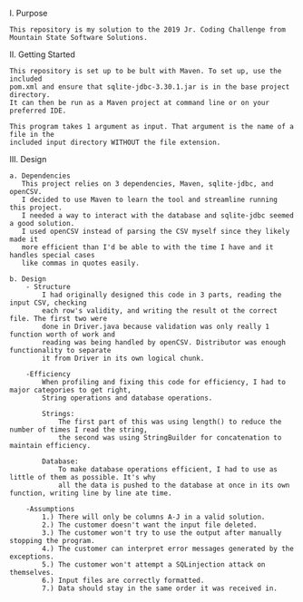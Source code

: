 I. Purpose

    This repository is my solution to the 2019 Jr. Coding Challenge from
    Mountain State Software Solutions.

II. Getting Started

    This repository is set up to be bult with Maven. To set up, use the included
    pom.xml and ensure that sqlite-jdbc-3.30.1.jar is in the base project directory.
    It can then be run as a Maven project at command line or on your preferred IDE.

    This program takes 1 argument as input. That argument is the name of a file in the 
    included input directory WITHOUT the file extension.
    
III. Design

    a. Dependencies
       This project relies on 3 dependencies, Maven, sqlite-jdbc, and openCSV.
       I decided to use Maven to learn the tool and streamline running this project.
       I needed a way to interact with the database and sqlite-jdbc seemed a good solution.
       I used openCSV instead of parsing the CSV myself since they likely made it
       more efficient than I'd be able to with the time I have and it handles special cases
       like commas in quotes easily.

    b. Design
        - Structure
            I had originally designed this code in 3 parts, reading the input CSV, checking 
            each row's validity, and writing the result ot the correct file. The first two were
            done in Driver.java because validation was only really 1 function worth of work and 
            reading was being handled by openCSV. Distributor was enough functionality to separate
            it from Driver in its own logical chunk.

        -Efficiency
            When profiling and fixing this code for efficiency, I had to major categories to get right,
            String operations and database operations.
            
            Strings:
                The first part of this was using length() to reduce the number of times I read the string,
                the second was using StringBuilder for concatenation to maintain efficiency.

            Database:
                To make database operations efficient, I had to use as little of them as possible. It's why
                all the data is pushed to the database at once in its own function, writing line by line ate time.

        -Assumptions
            1.) There will only be columns A-J in a valid solution.
            2.) The customer doesn't want the input file deleted.
            3.) The customer won't try to use the output after manually stopping the program.
            4.) The customer can interpret error messages generated by the exceptions.
            5.) The customer won't attempt a SQLinjection attack on themselves.
            6.) Input files are correctly formatted.
            7.) Data should stay in the same order it was received in.